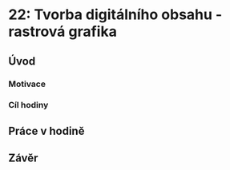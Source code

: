 # 22: Tvorba digitálního obsahu - rastrová grafika

## Úvod

### Motivace

### Cíl hodiny

## Práce v hodině

## Závěr
